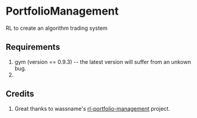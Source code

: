 # PortfolioManagement
RL to create an algorithm trading system 

## Requirements
1. gym (version == 0.9.3) -- the latest version will suffer from an unkown bug.
2. 

## Credits
1. Great thanks to wassname's [rl-portfolio-management](https://github.com/wassname/rl-portfolio-management "project") project. 
